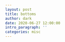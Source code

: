 ```yaml
---
layout: post
title: bottoms
author: dark
date: 2020-06-27 12:00:00
intro_paragraph: ''
categories: misc
---
```

